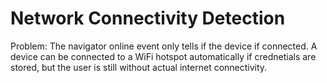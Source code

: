 # Network Connectivity Detection

Problem:
The navigator online event only tells if the device if connected. A device can be connected to a WiFi hotspot automatically if crednetials are stored, but the user is still without actual internet connectivity.
